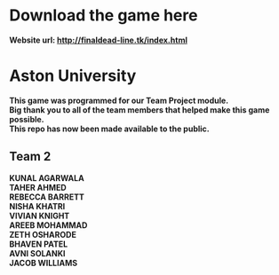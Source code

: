 # Download the game here
<b> Website url: http://finaldead-line.tk/index.html <br/>

# Aston University
This game was programmed for our Team Project module.<br/>
Big thank you to all of the team members that helped make this game possible.<br/>
This repo has now been made available to the public.<br/>

## Team 2
KUNAL AGARWALA <br/>
TAHER AHMED <br/>
REBECCA BARRETT <br/>
NISHA KHATRI <br/>
VIVIAN KNIGHT <br/>
AREEB MOHAMMAD <br/>
ZETH OSHARODE <br/>
BHAVEN PATEL <br/>
AVNI SOLANKI <br/>
JACOB WILLIAMS <br/>
